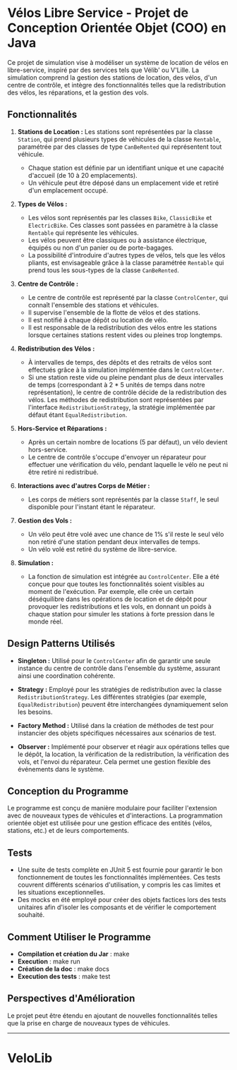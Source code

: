# Vélos Libre Service - Projet de Conception Orientée Objet (COO) en Java

Ce projet de simulation vise à modéliser un système de location de vélos en libre-service, inspiré par des services tels que Vélib' ou V'Lille. La simulation comprend la gestion des stations de location, des vélos, d'un centre de contrôle, et intègre des fonctionnalités telles que la redistribution des vélos, les réparations, et la gestion des vols.

## Fonctionnalités

1. **Stations de Location :**
    Les stations sont représentées par la classe `Station`, qui prend plusieurs types de véhicules de la classe `Rentable`, paramétrée par des classes de type `CanBeRented` qui représentent tout véhicule.
   - Chaque station est définie par un identifiant unique et une capacité d'accueil (de 10 à 20 emplacements).
   - Un véhicule peut être déposé dans un emplacement vide et retiré d'un emplacement occupé.

2. **Types de Vélos :**
   - Les vélos sont représentés par les classes `Bike`, `ClassicBike` et `ElectricBike`. Ces classes sont passées en paramètre à la classe `Rentable` qui représente les véhicules.
   - Les vélos peuvent être classiques ou à assistance électrique, équipés ou non d'un panier ou de porte-bagages.
   - La possibilité d'introduire d'autres types de vélos, tels que les vélos pliants, est envisageable grâce à la classe paramétrée `Rentable` qui prend tous les sous-types de la classe `CanBeRented`.

3. **Centre de Contrôle :**
   - Le centre de contrôle est représenté par la classe `ControlCenter`, qui connaît l'ensemble des stations et véhicules.
   - Il supervise l'ensemble de la flotte de vélos et des stations.
   - Il est notifié à chaque dépôt ou location de vélo.
   - Il est responsable de la redistribution des vélos entre les stations lorsque certaines stations restent vides ou pleines trop longtemps.

4. **Redistribution des Vélos :**
   - À intervalles de temps, des dépôts et des retraits de vélos sont effectués grâce à la simulation implémentée dans le `ControlCenter`.
   - Si une station reste vide ou pleine pendant plus de deux intervalles de temps (correspondant à 2 * 5 unités de temps dans notre représentation), le centre de contrôle décide de la redistribution des vélos. Les méthodes de redistribution sont représentées par l'interface `RedistributionStrategy`, la stratégie implémentée par défaut étant `EqualRedistribution`.

5. **Hors-Service et Réparations :**
   - Après un certain nombre de locations (5 par défaut), un vélo devient hors-service.
   - Le centre de contrôle s'occupe d'envoyer un réparateur pour effectuer une vérification du vélo, pendant laquelle le vélo ne peut ni être retiré ni redistribué.

6. **Interactions avec d'autres Corps de Métier :**
   - Les corps de métiers sont représentés par la classe `Staff`, le seul disponible pour l'instant étant le réparateur.

7. **Gestion des Vols :**
   - Un vélo peut être volé avec une chance de 1% s'il reste le seul vélo non retiré d'une station pendant deux intervalles de temps.
   - Un vélo volé est retiré du système de libre-service.

8. **Simulation :**
   - La fonction de simulation est intégrée au `ControlCenter`. Elle a été conçue pour que toutes les fonctionnalités soient visibles au moment de l'exécution. Par exemple, elle crée un certain déséquilibre dans les opérations de location et de dépôt pour provoquer les redistributions et les vols, en donnant un poids à chaque station pour simuler les stations à forte pression dans le monde réel.

## Design Patterns Utilisés

- **Singleton :** Utilisé pour le `ControlCenter` afin de garantir une seule instance du centre de contrôle dans l'ensemble du système, assurant ainsi une coordination cohérente.

- **Strategy :** Employé pour les stratégies de redistribution avec la classe `RedistributionStrategy`. Les différentes stratégies (par exemple, `EqualRedistribution`) peuvent être interchangées dynamiquement selon les besoins.

- **Factory Method :** Utilisé dans la création de méthodes de test pour instancier des objets spécifiques nécessaires aux scénarios de test.

- **Observer :** Implémenté pour observer et réagir aux opérations telles que le dépôt, la location, la vérification de la redistribution, la vérification des vols, et l'envoi du réparateur. Cela permet une gestion flexible des événements dans le système.

## Conception du Programme

Le programme est conçu de manière modulaire pour faciliter l'extension avec de nouveaux types de véhicules et d'interactions. La programmation orientée objet est utilisée pour une gestion efficace des entités (vélos, stations, etc.) et de leurs comportements.

## Tests

- Une suite de tests complète en JUnit 5 est fournie pour garantir le bon fonctionnement de toutes les fonctionnalités implémentées. Ces tests couvrent différents scénarios d'utilisation, y compris les cas limites et les situations exceptionnelles.
- Des mocks en été employé pour créer des objets factices lors des tests unitaires afin d'isoler les composants et de vérifier le comportement souhaité.

## Comment Utiliser le Programme

- **Compilation et création du Jar** : make
- **Execution** : make run
- **Création de la doc** : make docs
- **Execution des tests** : make test

## Perspectives d'Amélioration

Le projet peut être étendu en ajoutant de nouvelles fonctionnalités telles que la prise en charge de nouveaux types de véhicules.

---
# VeloLib
